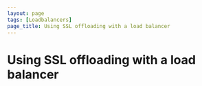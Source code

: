 ```yaml
---
layout: page
tags: [Loadbalancers]
page_title: Using SSL offloading with a load balancer
---
```


# Using SSL offloading with a load balancer